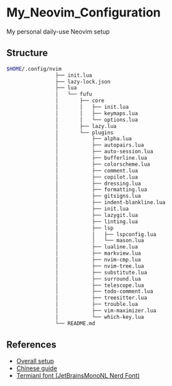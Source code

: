 # My_Neovim_Configuration

My personal daily-use Neovim setup

## Structure

```bash
$HOME/.config/nvim
                ├── init.lua
                ├── lazy-lock.json
                ├── lua
                │   └── fufu
                │       ├── core
                │       │   ├── init.lua
                │       │   ├── keymaps.lua
                │       │   └── options.lua
                │       ├── lazy.lua
                │       └── plugins
                │           ├── alpha.lua
                │           ├── autopairs.lua
                │           ├── auto-session.lua
                │           ├── bufferline.lua
                │           ├── colorscheme.lua
                │           ├── comment.lua
                │           ├── copilot.lua
                │           ├── dressing.lua
                │           ├── formatting.lua
                │           ├── gitsigns.lua
                │           ├── indent-blankline.lua
                │           ├── init.lua
                │           ├── lazygit.lua
                │           ├── linting.lua
                │           ├── lsp
                │           │   ├── lspconfig.lua
                │           │   └── mason.lua
                │           ├── lualine.lua
                │           ├── markview.lua
                │           ├── nvim-cmp.lua
                │           ├── nvim-tree.lua
                │           ├── substitute.lua
                │           ├── surround.lua
                │           ├── telescope.lua
                │           ├── todo-comment.lua
                │           ├── treesitter.lua
                │           ├── trouble.lua
                │           ├── vim-maximizer.lua
                │           └── which-key.lua
                └── README.md
```

## References

- [Overall setup](https://www.josean.com/posts/how-to-setup-neovim-2024)
- [Chinese guide](https://github.com/archibate/vimrc)
- [Termianl font (JetBrainsMonoNL Nerd Font)](https://github.com/ryanoasis/nerd-fonts)
